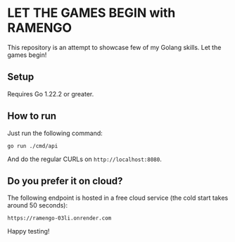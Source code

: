 # LET THE GAMES BEGIN with RAMENGO

This repository is an attempt to showcase few of my Golang skills. Let the games begin!

## Setup

Requires Go 1.22.2 or greater.

## How to run

Just run the following command:

    go run ./cmd/api

And do the regular CURLs on `http://localhost:8080`. <br>

## Do you prefer it on cloud?

The following endpoint is hosted in a free cloud service (the cold start takes around 50 seconds):

    https://ramengo-03li.onrender.com

Happy testing!
